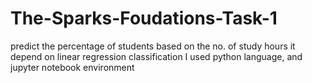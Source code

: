 # The-Sparks-Foudations-Task-1

predict the percentage of students based on the no. of study hours it depend on linear regression classification I used python language, and jupyter notebook environment
